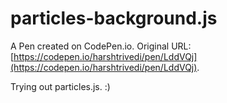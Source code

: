 # particles-background.js

A Pen created on CodePen.io. Original URL: [https://codepen.io/harshtrivedi/pen/LddVQj](https://codepen.io/harshtrivedi/pen/LddVQj).

Trying out particles.js. :)